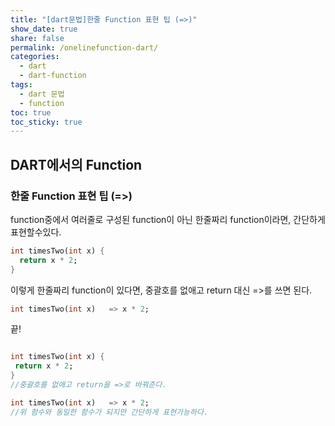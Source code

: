 ```yaml
---
title: "[dart문법]한줄 Function 표현 팁 (=>)"
show_date: true
share: false
permalink: /onelinefunction-dart/
categories:
  - dart
  - dart-function
tags:
  - dart 문법
  - function
toc: true
toc_sticky: true
---
```


## DART에서의 Function

### 한줄 Function 표현 팁 (=>)

function중에서 여러줄로 구성된 function이 아닌 한줄짜리 function이라면, 간단하게 표현할수있다.

```dart
int timesTwo(int x) {
  return x * 2;
}
```

이렇게 한줄짜리 function이 있다면, 중괄호를 없애고 return 대신 =>를 쓰면 된다.

 ```dart
int timesTwo(int x)   => x * 2;
```

끝!

 ```dart

int timesTwo(int x) {
  return x * 2;
} 
//중괄호를 없애고 return을 =>로 바꿔준다.

int timesTwo(int x)   => x * 2;
//위 함수와 동일한 함수가 되지만 간단하게 표현가능하다.

```
